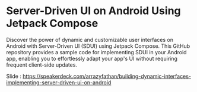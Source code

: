 # Server-Driven UI on Android Using Jetpack Compose
Discover the power of dynamic and customizable user interfaces on Android with Server-Driven UI (SDUI) using Jetpack Compose. This GitHub repository provides a sample code for implementing SDUI in your Android app, enabling you to effortlessly adapt your app's UI without requiring frequent client-side updates.

Slide : 
https://speakerdeck.com/arrazyfathan/building-dynamic-interfaces-implementing-server-driven-ui-on-android
